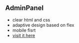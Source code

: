 ## AdminPanel
- clear html and css
- adaptive design based on flex 
- mobile fisrt
- [visit it here](https://mich-fa-adminpanel.netlify.app/)
